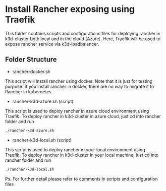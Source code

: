 # Install Rancher exposing using Traefik

This folder contains scripts and configurations files for deploying rancher in k3d-cluster both local and in the cloud (Azure). Here, Traefik will be used to expose rancher service via k3d-loadbalancer.

## Folder Structure
- rancher-docker.sh

This script will install rancher using docker. Note that it is just for testing purpose. If you install rancher in docker, there are no way to migrate it to Rancher in kubernetes.

- rancher-k3d-azure.sh (script)

This script is used to deploy rancher in azure cloud environment using Traefik. 
To deploy rancher in k3d-cluster in azure cloud, just cd into rancher folder and run

```bash
./rancher-k3d-azure.sh
```

- rancher-k3d-local.sh (script)

This script is used to deploy rancher in your local environment using Traefik.
To deploy rancher in k3d-cluster in your local machine, just cd into rancher folder and run

```bash
./rancher-k3d-local.sh
```

Ps. For further detail please refer to comments in scripts and configuration files